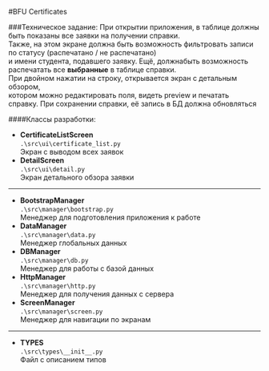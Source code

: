 #BFU Certificates

###Техническое задание:
При открытии приложения, в таблице должны быть показаны все заявки на получении справки.<br>
Также, на этом экране должна быть возможность фильтровать записи по статусу (распечатано / не распечатано)<br> 
и имени студента, подавшего заявку.
Ещё, должнабыть возможность распечатать все **выбранные** в таблице справки.<br>
При двойном нажатии на строку, открывается экран с детальным обзором,<br>
 котором можно редактировать поля, видеть preview и печатать справку.
При сохранении справки, её запись в БД должна обновляться


####Классы разработки:
* **CertificateListScreen** <br> 
```.\src\ui\certificate_list.py``` <br>
Экран с выводом всех заявок
* **DetailScreen** <br> 
```.\src\ui\detail.py``` <br>
Экран детального обзора заявки
---
* **BootstrapManager** <br> 
```.\src\manager\bootstrap.py``` <br>
Менеджер для подготовления приложения к работе
* **DataManager** <br> 
```.\src\manager\data.py``` <br>
Менеджер глобальных данных
* **DBManager** <br> 
```.\src\manager\db.py``` <br>
Менеджер для работы с базой данных
* **HttpManager** <br> 
```.\src\manager\http.py``` <br>
Менеджер для получения данных с сервера
* **ScreenManager** <br> 
```.\src\manager\screen.py``` <br>
Менеджер для навигации по экранам
---
* **TYPES** <br> 
```.\src\types\__init__.py``` <br>
Файл с описанием типов 
